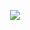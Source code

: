 <p align="center"><img src="https://1.bp.blogspot.com/-HdlK19lFAKs/YHhOk94eyvI/AAAAAAAAAXc/fTl0XcUrHXQd4wnZqma2KwA3b1WqJiTbgCNcBGAsYHQ/w640-h416/IMG_20210415_200241.jpg"></p>
